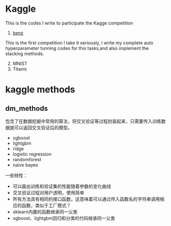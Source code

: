 # Kaggle
This is the codes I write to participate the Kagge competition

1. [benz](https://www.kaggle.com/c/mercedes-benz-greener-manufacturing)

This is the first competition I take it seriously, I write my complete auto hyperparameter tunning codes for this tasks,and also implement the stacking methods.

2. MNIST    
3. Titanic
# kaggle methods
## dm_methods
包含了在数据挖掘中常用的算法，将交叉验证等过程封装起来，只需要传入训练数据就可以返回交叉验证后的模型。
- xgboost 
- lightgbm
- ridge
- logistic regression
- randomforest
- naive bayes

一些特性：
- 可以画出训练和验证集的性能随着参数的变化曲线
- 交叉验证过程对用户透明，使用简单
- 所有方法具有相同的接口函数，这意味着可以通过传入函数名的字符串调用相应的函数，类似于工厂模式？
- sklearn内置的函数继承同一父类
- xgboost、lightgbm回归和分类的代码继承同一父类
